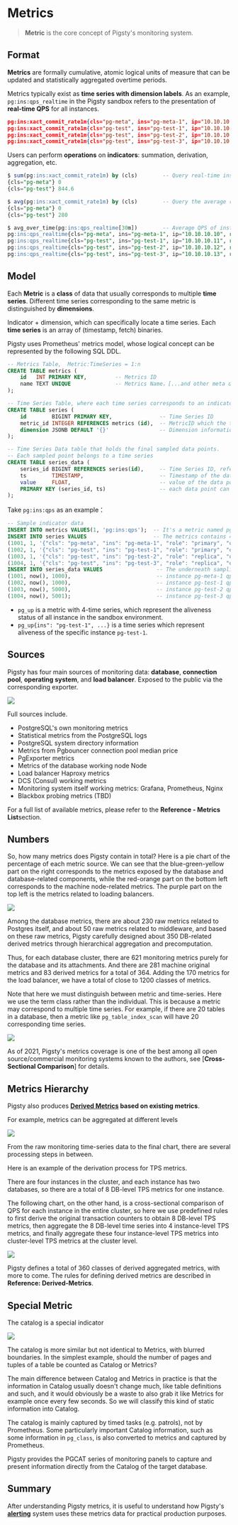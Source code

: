 # Metrics

>  **Metric** is the core concept of Pigsty's monitoring system.




## Format

**Metrics** are formally cumulative, atomic logical units of measure that can be updated and statistically aggregated overtime periods.

Metrics typically exist as **time series with dimension labels**. As an example, `pg:ins:qps_realtime` in the Pigsty sandbox refers to the presentation of **real-time QPS** for all instances.

```json
pg:ins:xact_commit_rate1m{cls="pg-meta", ins="pg-meta-1", ip="10.10.10.10", role="primary"} 0
pg:ins:xact_commit_rate1m{cls="pg-test", ins="pg-test-1", ip="10.10.10.11", role="primary"} 327.6
pg:ins:xact_commit_rate1m{cls="pg-test", ins="pg-test-2", ip="10.10.10.12", role="replica"} 517.0
pg:ins:xact_commit_rate1m{cls="pg-test", ins="pg-test-3", ip="10.10.10.13", role="replica"} 0
```


Users can perform **operations** on **indicators**: summation, derivation, aggregation, etc. 

```sql
$ sum(pg:ins:xact_commit_rate1m) by (cls)        -- Query real-time instance QPS aggregated by cluster
{cls="pg-meta"} 0
{cls="pg-test"} 844.6

$ avg(pg:ins:xact_commit_rate1m) by (cls)        -- Query the average real-time instance QPS of all instances in each cluster
{cls="pg-meta"} 0
{cls="pg-test"} 280

$ avg_over_time(pg:ins:qps_realtime[30m])        -- Average QPS of instances in the last 30 minutes
pg:ins:qps_realtime{cls="pg-meta", ins="pg-meta-1", ip="10.10.10.10", role="primary"} 0
pg:ins:qps_realtime{cls="pg-test", ins="pg-test-1", ip="10.10.10.11", role="primary"} 130
pg:ins:qps_realtime{cls="pg-test", ins="pg-test-2", ip="10.10.10.12", role="replica"} 100
pg:ins:qps_realtime{cls="pg-test", ins="pg-test-3", ip="10.10.10.13", role="replica"} 0
```



## Model

Each **Metric** is a **class** of data that usually corresponds to multiple **time series**. Different time series corresponding to the same metric is distinguished by **dimensions**.

Indicator + dimension, which can specifically locate a time series. Each **time series** is an array of (timestamp, fetch) binaries.

Pigsty uses Prometheus' metrics model, whose logical concept can be represented by the following SQL DDL.


```sql
-- Metrics Table,  Metric:TimeSeries = 1:n
CREATE TABLE metrics (
    id   INT PRIMARY KEY,         -- Metrics ID
    name TEXT UNIQUE              -- Metrics Name，[...and other meta data such as type]
);

-- Time Series Table, where each time series corresponds to an indicator.
CREATE TABLE series (
    id        BIGINT PRIMARY KEY,               -- Time Series ID 
    metric_id INTEGER REFERENCES metrics (id),  -- MetricID which the time series belonged, refer metrics(id)
    dimension JSONB DEFAULT '{}'                -- Dimension information in the form of k-v pair
);

-- Time Series Data table that holds the final sampled data points. 
-- Each sampled point belongs to a time series 
CREATE TABLE series_data (
    series_id BIGINT REFERENCES series(id),     -- Time Series ID, refer series(id)
    ts        TIMESTAMP,                        -- Timestamp of the data point
    value     FLOAT,                            -- value of the data point
    PRIMARY KEY (series_id, ts)                 -- each data point can be identified by time series id and timestamp
);
```

Take `pg:ins:qps` as an example：

```sql
-- Sample indicator data
INSERT INTO metrics VALUES(1, 'pg:ins:qps');  -- It's a metric named pg:ins:qps, type GAUGE
INSERT INTO series VALUES                     -- The metrics contains 4 time-series, distinguished by dimension labels
(1001, 1, '{"cls": "pg-meta", "ins": "pg-meta-1", "role": "primary", "other": "..."}'),
(1002, 1, '{"cls": "pg-test", "ins": "pg-test-1", "role": "primary", "other": "..."}'),
(1003, 1, '{"cls": "pg-test", "ins": "pg-test-2", "role": "replica", "other": "..."}'),
(1004, 1, '{"cls": "pg-test", "ins": "pg-test-3", "role": "replica", "other": "..."}');
INSERT INTO series_data VALUES                 -- The underneath sampling data point
(1001, now(), 1000),                           -- instance pg-meta-1 qps 1000 at this moment
(1002, now(), 1000),                           -- instance pg-test-1 qps 1000 at this moment
(1003, now(), 5000),                           -- instance pg-test-2 qps 5000 at this moment
(1004, now(), 5001);                           -- instance pg-test-3 qps 5000 at this moment
```

* `pg_up` is a metric with 4-time series, which represent the aliveness status of all instance in the sandbox environment.
* `pg_up{ins": "pg-test-1", ...}` is a time series which represent aliveness of the specific instance `pg-test-1`.





## Sources

Pigsty has four main sources of monitoring data: **database**, **connection pool**, **operating system**, and **load balancer**. Exposed to the public via the corresponding exporter.

![](_media/metrics_source.png)

Full sources include.

* PostgreSQL's own monitoring metrics
* Statistical metrics from the PostgreSQL logs
* PostgreSQL system directory information
* Metrics from Pgbouncer connection pool median price
* PgExporter metrics
* Metrics of the database working node Node
* Load balancer Haproxy metrics
* DCS (Consul) working metrics
* Monitoring system itself working metrics: Grafana, Prometheus, Nginx
* Blackbox probing metrics (TBD)

For a full list of available metrics, please refer to the **Reference - Metrics List**section.



## Numbers

So, how many metrics does Pigsty contain in total? Here is a pie chart of the percentage of each metric source. We can see that the blue-green-yellow part on the right corresponds to the metrics exposed by the database and database-related components, while the red-orange part on the bottom left corresponds to the machine node-related metrics. The purple part on the top left is the metrics related to loading balancers.

![](_media/metrics_ratio.png)

Among the database metrics, there are about 230 raw metrics related to Postgres itself, and about 50 raw metrics related to middleware, and based on these raw metrics, Pigsty carefully designed about 350 DB-related derived metrics through hierarchical aggregation and precomputation.

Thus, for each database cluster, there are 621 monitoring metrics purely for the database and its attachments. And there are 281 machine original metrics and 83 derived metrics for a total of 364. Adding the 170 metrics for the load balancer, we have a total of close to 1200 classes of metrics.

Note that here we must distinguish between metric and time-series.
Here we use the term class rather than the individual. This is because a metric may correspond to multiple time series. For example, if there are 20 tables in a database, then a metric like `pg_table_index_scan` will have 20 corresponding time series.

![](_media/metrics_compare.png)

As of 2021, Pigsty's metrics coverage is one of the best among all open source/commercial monitoring systems known to the authors, see [**Cross-Sectional Comparison**] for details.



## Metrics Hierarchy

Pigsty also produces **[Derived Metrics]() based on existing metrics**.

For example, metrics can be aggregated at different levels

![](./_media/label-naming.png)

From the raw monitoring time-series data to the final chart, there are several processing steps in between.

Here is an example of the derivation process for TPS metrics.

There are four instances in the cluster, and each instance has two databases, so there are a total of 8 DB-level TPS metrics for one instance.

The following chart, on the other hand, is a cross-sectional comparison of QPS for each instance in the entire cluster, so here we use predefined rules to first derive the original transaction counters to obtain 8 DB-level TPS metrics, then aggregate the 8 DB-level time series into 4 instance-level TPS metrics, and finally aggregate these four instance-level TPS metrics into cluster-level TPS metrics at the cluster level.

![](_media/derived-metrics.png)

Pigsty defines a total of 360 classes of derived aggregated metrics, with more to come. The rules for defining derived metrics are described in **Reference: Derived-Metrics**.



## Special Metric

The catalog is a special indicator

![](_media/pg-table-catalog.jpg)

The catalog is more similar but not identical to Metrics, with blurred boundaries. In the simplest example, should the number of pages and tuples of a table be counted as Catalog or Metrics?

The main difference between Catalog and Metrics in practice is that the information in Catalog usually doesn't change much, like table definitions and such, and it would obviously be a waste to also grab it like Metrics for example once every few seconds. So we will classify this kind of static information into Catalog.

The catalog is mainly captured by timed tasks (e.g. patrols), not by Prometheus. Some particularly important Catalog information, such as some information in `pg_class`, is also converted to metrics and captured by Prometheus.

Pigsty provides the PGCAT series of monitoring panels to capture and present information directly from the Catalog of the target database.



## Summary

After understanding Pigsty metrics, it is useful to understand how Pigsty's [**alerting**](r-alert.md) system uses these metrics data for practical production purposes.


